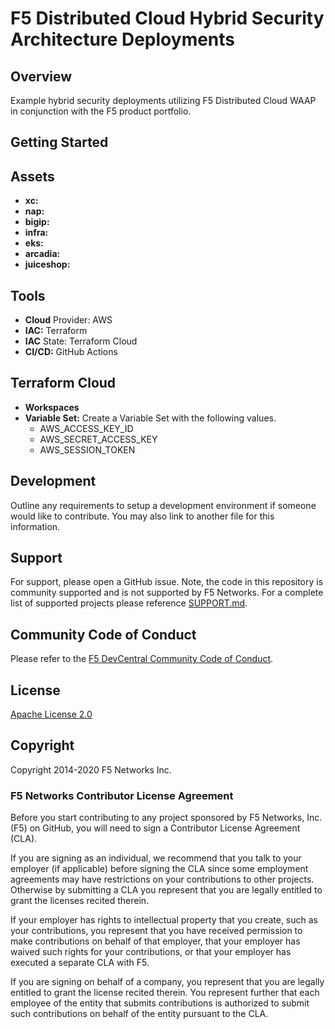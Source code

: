 # F5 Distributed Cloud Hybrid Security Architecture Deployments

## Overview

Example hybrid security deployments utilizing F5 Distributed Cloud WAAP in conjunction with the F5 product portfolio.

## Getting Started

## Assets

* **xc:**
* **nap:**
* **bigip:**
* **infra:**
* **eks:**
* **arcadia:**
* **juiceshop:**

## Tools

* **Cloud** Provider: AWS
* **IAC:** Terraform
* **IAC** State: Terraform Cloud
* **CI/CD:** GitHub Actions

## Terraform Cloud

* **Workspaces**
* **Variable Set:** Create a Variable Set with the following values.
  * AWS_ACCESS_KEY_ID
  * AWS_SECRET_ACCESS_KEY
  * AWS_SESSION_TOKEN


## Development

Outline any requirements to setup a development environment if someone would like to contribute.  You may also link to another file for this information.

## Support

For support, please open a GitHub issue.  Note, the code in this repository is community supported and is not supported by F5 Networks.  For a complete list of supported projects please reference [SUPPORT.md](SUPPORT.md).

## Community Code of Conduct

Please refer to the [F5 DevCentral Community Code of Conduct](code_of_conduct.md).

## License

[Apache License 2.0](LICENSE)

## Copyright

Copyright 2014-2020 F5 Networks Inc.

### F5 Networks Contributor License Agreement

Before you start contributing to any project sponsored by F5 Networks, Inc. (F5) on GitHub, you will need to sign a Contributor License Agreement (CLA).

If you are signing as an individual, we recommend that you talk to your employer (if applicable) before signing the CLA since some employment agreements may have restrictions on your contributions to other projects.
Otherwise by submitting a CLA you represent that you are legally entitled to grant the licenses recited therein.

If your employer has rights to intellectual property that you create, such as your contributions, you represent that you have received permission to make contributions on behalf of that employer, that your employer has waived such rights for your contributions, or that your employer has executed a separate CLA with F5.

If you are signing on behalf of a company, you represent that you are legally entitled to grant the license recited therein.
You represent further that each employee of the entity that submits contributions is authorized to submit such contributions on behalf of the entity pursuant to the CLA.
